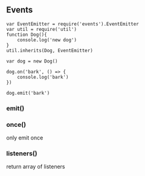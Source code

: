 ## Events

```
var EventEmitter = require('events').EventEmitter
var util = require('util')
function Dog(){
    console.log('new dog')
}
util.inherits(Dog, EventEmitter)

var dog = new Dog()

dog.on('bark', () => {
    console.log('bark')
})

dog.emit('bark')
```

### emit()

### once()

only emit once

### listeners()

return array of listeners 

